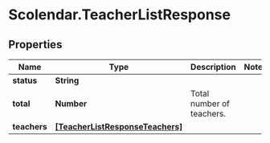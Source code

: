 # Scolendar.TeacherListResponse

## Properties
Name | Type | Description | Notes
------------ | ------------- | ------------- | -------------
**status** | **String** |  | 
**total** | **Number** | Total number of teachers. | 
**teachers** | [**[TeacherListResponseTeachers]**](TeacherListResponseTeachers.md) |  | 


